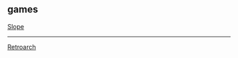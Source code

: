 ## games
<a href="https://gman66723.github.io/ubhub.xyz/Tools/slopeoffline" target="_blank"> Slope </a>
***
<a href="https://gman66723.github.io/ubhub.xyz/g/wsh.html" target="_blank"> Retroarch </a>
